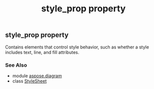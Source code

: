 ﻿---
title: style_prop property
second_title: Aspose.Diagram for Python via .NET API References
description: 
type: docs
weight: 260
url: /python-net/aspose.diagram/stylesheet/style_prop/
is_root: false
---

## style_prop property


Contains elements that control style behavior, such as whether a style includes text, line, and fill attributes.

### See Also
* module [aspose.diagram](../../)
* class [StyleSheet](/diagram/python-net/aspose.diagram/stylesheet)
